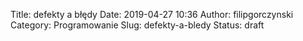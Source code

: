 Title: defekty a błędy
Date: 2019-04-27 10:36
Author: filipgorczynski
Category: Programowanie
Slug: defekty-a-bledy
Status: draft


